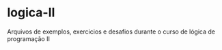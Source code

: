 # logica-II
Arquivos de exemplos, exercicios e desafios durante o curso de lógica de programação II

